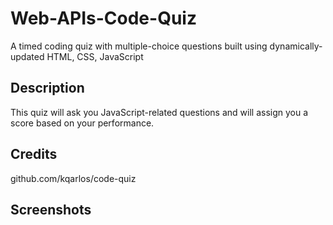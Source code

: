# Web-APIs-Code-Quiz
A timed coding quiz with multiple-choice questions built using dynamically-updated HTML, CSS, JavaScript

## Description
This quiz will ask you JavaScript-related questions and will assign you a score based on your performance. 

## Credits
github.com/kqarlos/code-quiz

## Screenshots